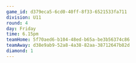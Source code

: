 ```yaml
---
game_id: d379eca5-6cd0-40ff-8f33-6521533fa711
division: U11
round: 4
day: Friday
time: 6.15pm
teamHome: 5f70aed6-b104-48ed-b65a-be3b56374c86
teamAway: d38e9ab9-52a8-4a38-82aa-38712647b82d
diamond: 1
---
```

